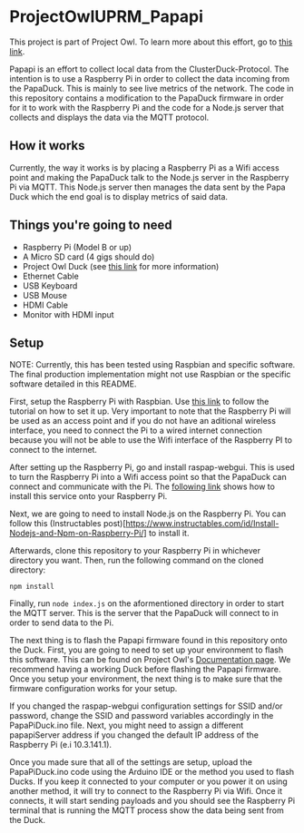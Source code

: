 # ProjectOwlUPRM_Papapi

This project is part of Project Owl. To learn more about this effort, go to [this link](https://github.com/Project-Owl/ClusterDuck-Protocol).

Papapi is an effort to collect local data from the ClusterDuck-Protocol. The intention is to use a Raspberry Pi in order to collect the data incoming from the PapaDuck. This is mainly to see live metrics of the network. The code in this repository contains a modification to the PapaDuck firmware in order for it to work with the Raspberry Pi and the code for a Node.js server that collects and displays the data via the MQTT protocol.

## How it works
Currently, the way it works is by placing a Raspberry Pi as a Wifi access point and making the PapaDuck talk to the Node.js server in the Raspberry Pi via MQTT. This Node.js server then manages the data sent by the Papa Duck which the end goal is to display metrics of said data.

## Things you're going to need

* Raspberry Pi (Model B or up)
* A Micro SD card (4 gigs should do)
* Project Owl Duck (see [this link](https://github.com/Project-Owl/ClusterDuck-Protocol) for more information)
* Ethernet Cable
* USB Keyboard
* USB Mouse
* HDMI Cable
* Monitor with HDMI input

## Setup
NOTE: Currently, this has been tested using Raspbian and specific software. The final production implementation might not use Raspbian or the specific software detailed in this README.

First, setup the Raspberry Pi with Raspbian. Use [this link](https://projects.raspberrypi.org/en/projects/raspberry-pi-setting-up) to follow the tutorial on how to set it up. Very important to note that the Raspberry Pi will be used as an access point and if you do not have an aditional wireless interface, you need to connect the Pi to a wired internet connection because you will not be able to use the Wifi interface of the Raspberry PI to connect to the internet. 

After setting up the Raspberry Pi, go and install raspap-webgui. This is used to turn the Raspberry Pi into a Wifi access point so that the PapaDuck can connect and communicate with the Pi. The [following link](https://github.com/billz/raspap-webgui) shows how to install this service onto your Raspberry Pi. 

Next, we are going to need to install Node.js on the Raspberry Pi. You can follow this (Instructables post)[https://www.instructables.com/id/Install-Nodejs-and-Npm-on-Raspberry-Pi/] to install it. 

Afterwards, clone this repository to your Raspberry Pi in whichever directory you want. Then, run the following command on the cloned directory:

```
npm install
```

Finally, run `node index.js` on the aformentioned directory in order to start the MQTT server. This is the server that the PapaDuck will connect to in order to send data to the Pi.

The next thing is to flash the Papapi firmware found in this repository onto the Duck. First, you are going to need to set up your environment to flash this software. This can be found on Project Owl's [Documentation page](https://www.project-owl.com/documentation). We recommend having a working Duck before flashing the Papapi firmware. Once you setup your environment, the next thing is to make sure that the firmware configuration works for your setup.

If you changed the raspap-webgui configuration settings for SSID and/or password, change the SSID and password variables accordingly in the PapaPiDuck.ino file. Next, you might need to assign a different papapiServer address if you changed the default IP address of the Raspberry Pi (e.i 10.3.141.1).

Once you made sure that all of the settings are setup, upload the PapaPiDuck.ino code using the Arduino IDE or the method you used to flash Ducks. If you keep it connected to your computer or you power it on using another method, it will try to connect to the Raspberry Pi via Wifi. Once it connects, it will start sending payloads and you should see the Raspberry Pi terminal that is running the MQTT process show the data being sent from the Duck.





